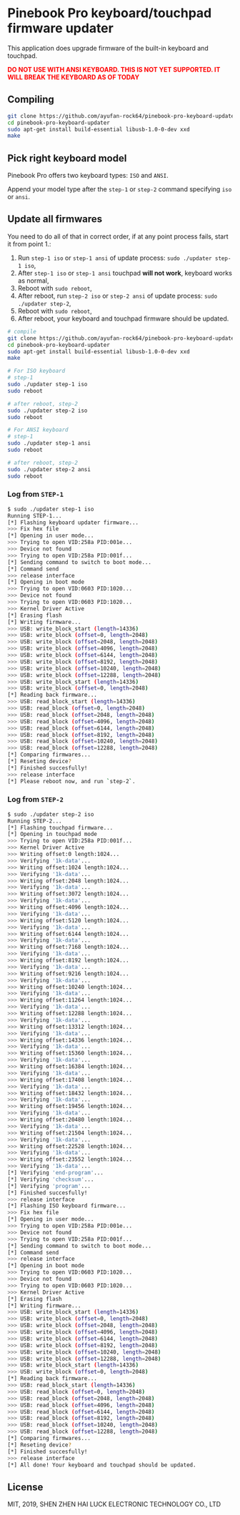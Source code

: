 # Pinebook Pro keyboard/touchpad firmware updater

This application does upgrade firmware of the built-in keyboard and touchpad.

<span style="color:red">**DO NOT USE WITH ANSI KEYBOARD. THIS IS NOT YET SUPPORTED. IT WILL BREAK THE KEYBOARD AS OF TODAY**</span>

## Compiling

```bash
git clone https://github.com/ayufan-rock64/pinebook-pro-keyboard-updater
cd pinebook-pro-keyboard-updater
sudo apt-get install build-essential libusb-1.0-0-dev xxd
make
```

## Pick right keyboard model

Pinebook Pro offers two keyboard types: `ISO` and `ANSI`.

Append your model type after the `step-1` or `step-2` command specifying `iso` or `ansi`.

## Update all firmwares

You need to do all of that in correct order,
if at any point process fails, start it from point 1.:

1. Run `step-1 iso` or `step-1 ansi` of update process: `sudo ./updater step-1 iso`,
1. After `step-1 iso` or `step-1 ansi` touchpad **will not work**, keyboard works as normal,
1. Reboot with `sudo reboot`,
1. After reboot, run `step-2 iso` or `step-2 ansi` of update process: `sudo ./updater step-2`,
1. Reboot with `sudo reboot`,
1. After reboot, your keyboard and touchpad firmware should be updated.

```bash
# compile
git clone https://github.com/ayufan-rock64/pinebook-pro-keyboard-updater
cd pinebook-pro-keyboard-updater
sudo apt-get install build-essential libusb-1.0-0-dev xxd
make

# For ISO keyboard
# step-1
sudo ./updater step-1 iso
sudo reboot

# after reboot, step-2
sudo ./updater step-2 iso
sudo reboot

# For ANSI keyboard
# step-1
sudo ./updater step-1 ansi
sudo reboot

# after reboot, step-2
sudo ./updater step-2 ansi
sudo reboot
```

### Log from `STEP-1`

```bash
$ sudo ./updater step-1 iso
Running STEP-1...
[*] Flashing keyboard updater firmware...
>>> Fix hex file
[*] Opening in user mode...
>>> Trying to open VID:258a PID:001e...
>>> Device not found
>>> Trying to open VID:258a PID:001f...
[*] Sending command to switch to boot mode...
[*] Command send
>>> release interface
[*] Opening in boot mode
>>> Trying to open VID:0603 PID:1020...
>>> Device not found
>>> Trying to open VID:0603 PID:1020...
>>> Kernel Driver Active
[*] Erasing flash
[*] Writing firmware...
>>> USB: write_block_start (length=14336)
>>> USB: write_block (offset=0, length=2048)
>>> USB: write_block (offset=2048, length=2048)
>>> USB: write_block (offset=4096, length=2048)
>>> USB: write_block (offset=6144, length=2048)
>>> USB: write_block (offset=8192, length=2048)
>>> USB: write_block (offset=10240, length=2048)
>>> USB: write_block (offset=12288, length=2048)
>>> USB: write_block_start (length=14336)
>>> USB: write_block (offset=0, length=2048)
[*] Reading back firmware...
>>> USB: read_block_start (length=14336)
>>> USB: read_block (offset=0, length=2048)
>>> USB: read_block (offset=2048, length=2048)
>>> USB: read_block (offset=4096, length=2048)
>>> USB: read_block (offset=6144, length=2048)
>>> USB: read_block (offset=8192, length=2048)
>>> USB: read_block (offset=10240, length=2048)
>>> USB: read_block (offset=12288, length=2048)
[*] Comparing firmwares...
[*] Reseting device?
[*] Finished succesfully!
>>> release interface
[*] Please reboot now, and run `step-2`.
```

### Log from `STEP-2`

```bash
$ sudo ./updater step-2 iso
Running STEP-2...
[*] Flashing touchpad firmware...
[*] Opening in touchpad mode
>>> Trying to open VID:258a PID:001f...
>>> Kernel Driver Active
>>> Writing offset:0 length:1024...
>>> Verifying '1k-data'...
>>> Writing offset:1024 length:1024...
>>> Verifying '1k-data'...
>>> Writing offset:2048 length:1024...
>>> Verifying '1k-data'...
>>> Writing offset:3072 length:1024...
>>> Verifying '1k-data'...
>>> Writing offset:4096 length:1024...
>>> Verifying '1k-data'...
>>> Writing offset:5120 length:1024...
>>> Verifying '1k-data'...
>>> Writing offset:6144 length:1024...
>>> Verifying '1k-data'...
>>> Writing offset:7168 length:1024...
>>> Verifying '1k-data'...
>>> Writing offset:8192 length:1024...
>>> Verifying '1k-data'...
>>> Writing offset:9216 length:1024...
>>> Verifying '1k-data'...
>>> Writing offset:10240 length:1024...
>>> Verifying '1k-data'...
>>> Writing offset:11264 length:1024...
>>> Verifying '1k-data'...
>>> Writing offset:12288 length:1024...
>>> Verifying '1k-data'...
>>> Writing offset:13312 length:1024...
>>> Verifying '1k-data'...
>>> Writing offset:14336 length:1024...
>>> Verifying '1k-data'...
>>> Writing offset:15360 length:1024...
>>> Verifying '1k-data'...
>>> Writing offset:16384 length:1024...
>>> Verifying '1k-data'...
>>> Writing offset:17408 length:1024...
>>> Verifying '1k-data'...
>>> Writing offset:18432 length:1024...
>>> Verifying '1k-data'...
>>> Writing offset:19456 length:1024...
>>> Verifying '1k-data'...
>>> Writing offset:20480 length:1024...
>>> Verifying '1k-data'...
>>> Writing offset:21504 length:1024...
>>> Verifying '1k-data'...
>>> Writing offset:22528 length:1024...
>>> Verifying '1k-data'...
>>> Writing offset:23552 length:1024...
>>> Verifying '1k-data'...
[*] Verifying 'end-program'...
[*] Verifying 'checksum'...
[*] Verifying 'program'...
[*] Finished succesfully!
>>> release interface
[*] Flashing ISO keyboard firmware...
>>> Fix hex file
[*] Opening in user mode...
>>> Trying to open VID:258a PID:001e...
>>> Device not found
>>> Trying to open VID:258a PID:001f...
[*] Sending command to switch to boot mode...
[*] Command send
>>> release interface
[*] Opening in boot mode
>>> Trying to open VID:0603 PID:1020...
>>> Device not found
>>> Trying to open VID:0603 PID:1020...
>>> Kernel Driver Active
[*] Erasing flash
[*] Writing firmware...
>>> USB: write_block_start (length=14336)
>>> USB: write_block (offset=0, length=2048)
>>> USB: write_block (offset=2048, length=2048)
>>> USB: write_block (offset=4096, length=2048)
>>> USB: write_block (offset=6144, length=2048)
>>> USB: write_block (offset=8192, length=2048)
>>> USB: write_block (offset=10240, length=2048)
>>> USB: write_block (offset=12288, length=2048)
>>> USB: write_block_start (length=14336)
>>> USB: write_block (offset=0, length=2048)
[*] Reading back firmware...
>>> USB: read_block_start (length=14336)
>>> USB: read_block (offset=0, length=2048)
>>> USB: read_block (offset=2048, length=2048)
>>> USB: read_block (offset=4096, length=2048)
>>> USB: read_block (offset=6144, length=2048)
>>> USB: read_block (offset=8192, length=2048)
>>> USB: read_block (offset=10240, length=2048)
>>> USB: read_block (offset=12288, length=2048)
[*] Comparing firmwares...
[*] Reseting device?
[*] Finished succesfully!
>>> release interface
[*] All done! Your keyboard and touchpad should be updated.
```

## License

MIT, 2019, SHEN ZHEN HAI LUCK ELECTRONIC TECHNOLOGY CO., LTD
